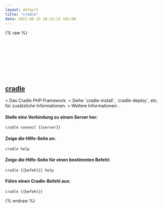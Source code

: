 ```yaml
---
layout: default
title: "cradle"
date: 2021-06-25 18:12:13 +02:00
---
```

{% raw %}
<h2 id="cradle">
  <a href="/de/common/cradle.html">cradle</a> <a href="#cradle"><svg class="icon">
    <use href="/assets/images/unicode_sprite.svg#link" />
  </svg></a>
</h2>
> Das Cradle PHP Framework.
> Siehe `cradle-install`, `cradle-deploy`, etc. für zusätzliche Informationen.
> Weitere Informationen: <https://cradlephp.github.io>.

#### Stelle eine Verbindung zu einem Server her:
```shell
cradle connect {{server}}
```
#### Zeige die Hilfe-Seite an:
```shell
cradle help
```
#### Zeige die Hilfe-Seite für einen bestimmten Befehl:
```shell
cradle {{befehl}} help
```
#### Führe einen Cradle-Befehl aus:
```shell
cradle {{befehl}}
```
{% endraw %}